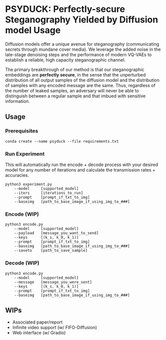 # PSYDUCK: Perfectly-secure Steganography Yielded by Diffusion model Usage

Diffusion models offer a unique avenue for steganography (communicating secrets through mundane cover media).
We leverage the added noise in the late-stage denoising steps and the performance of modern VQ-VAEs to establish a reliable, high capacity steganographic channel.

The primary breakthrough of our method is that our steganographic embeddings are **perfectly secure**, in the sense that the unperturbed distribution of all output samples of the diffusion model and the distribution of samples with any encoded message are the same.
Thus, regardless of the number of leaked samples, an adversary will never be able to distinguish between a regular sample and that imbued with sensitive information.

<!-- NB: PSyDUCK is short for Perfectly secure SteganographY via Diffusion model Usage to Communicate Kovertly -->
## Usage

### Prerequisites

```
conda create --name psyduck --file requirements.txt
```

### Run Experiment
This will automatically run the encode + decode process with your desired model for any number of iterations and calculate the transmission rates + accuracies. 
```
python3 experiment.py
    --model     [supported_model] 
    --iters     [iterations_to_run]
    --prompt    [prompt_if_txt_to_img]
    --baseimg   [path_to_base_image_if_using_img_to_###]
```

### Encode (WIP)
```
python3 encode.py 
    --model     [supported_model] 
    --payload   [message_you_want_to_send]
    --keys      [(k_s, k_0, k_1)]
    --prompt    [prompt_if_txt_to_img]
    --baseimg   [path_to_base_image_if_using_img_to_###]
    --saveto    [path_to_save_sample]
```

### Decode (WIP)
```
python3 encode.py 
    --model     [supported_model] 
    --message   [message_you_were_sent]
    --keys      [(k_s, k_0, k_1)]
    --prompt    [prompt_if_txt_to_img]
    --baseimg   [path_to_base_image_if_using_img_to_###]

```

## WIPs
- Associated paper/report
- Infinite video support (w/ FIFO-Diffusion)
- Web interface (w/ Gradio)